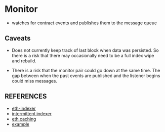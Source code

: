 # Monitor

-   watches for contract events and publishes them to the message queue

## Caveats

-   Does not currently keep track of last block when data was persisted. So there is a risk that there may occasionally need to be a full index wipe and rebuild.

-   There is a risk that the monitor pair could go down at the same time. The gap between when the past events are published and the listener begins could miss messages.

## REFERENCES

-   [eth-indexer](https://github.com/dominiek/eth-indexer)
-   [intermittent indexer](https://medium.com/coinmonks/caching-ethereum-events-with-mysql-18bfa3558355)
-   [eth caching](https://github.com/olekon/p1_eth_caching)
-   [example](https://www.smashingmagazine.com/2021/01/nodejs-api-ethereum-blockchain/)
